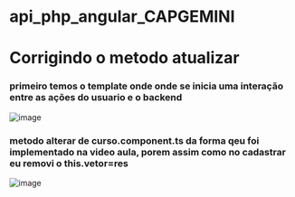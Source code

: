 # api_php_angular_CAPGEMINI
# Corrigindo o metodo atualizar 

### primeiro temos o template onde onde se inicia uma interação entre as ações do usuario e o backend

![image](https://github.com/Jairo-GitHub-Principal/api_php_angular_CAPGEMINI/assets/106206316/5c184d8b-35d5-410a-a9a0-0535559c7354)
  
  
  
  ### metodo alterar de curso.component.ts da forma qeu foi implementado na video aula, porem assim como no cadastrar eu removi o this.vetor=res
  
  ![image](https://github.com/Jairo-GitHub-Principal/api_php_angular_CAPGEMINI/assets/106206316/475a13e4-a213-4f7b-851e-929dd3d174ff)

  
  
  
